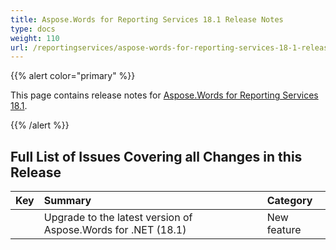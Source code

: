 ```yaml
---
title: Aspose.Words for Reporting Services 18.1 Release Notes
type: docs
weight: 110
url: /reportingservices/aspose-words-for-reporting-services-18-1-release-notes/
---
```


{{% alert color="primary" %}} 

This page contains release notes for [Aspose.Words for Reporting Services 18.1](https://downloads.aspose.com/words/jasperreports/new-releases/aspose.words-for-jasperreports-18.1/).

{{% /alert %}} 
## **Full List of Issues Covering all Changes in this Release**

|**Key**|**Summary**|**Category**|
| :- | :- | :- |
| |Upgrade to the latest version of Aspose.Words for .NET (18.1)|New feature|

